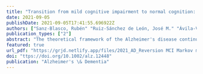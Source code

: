 ```yaml
---
title: "Transition from mild cognitive impairment to normal cognition: Determining the predictors of reversion with multi-dtate Markov models."
date: 2021-09-05
publishDate: 2021-09-05T17:41:55.696922Z
authors: ["Sanz-Blasco, Rubén" "Ruiz-Sánchez de León, José M." "Ávila-Villanueva, Marina" "Valentí-Soler, Meritxel" Gómez-Ramírez, Jaime "Fernández-Blázquez, Miguel A."]
publication_types: ["2"]
abstract: "The theoretical framework of the Alzheimer's disease continuum considers transition between stages in a unidirectional manner. Here we examine the rate of reversion from mild cognitive impairment (MCI) to normal cognition (NC) and explore a set of potential variables associated with this phenomenon."
featured: true
url_pdf: "https://grjd.netlify.app/files/2021_AD_Reversion MCI Markov models_Sanz.pdf"
doi: "ttps://doi.org/10.1002/alz.12448"
publication: "Alzheimer's \& Dementia"
---
```

